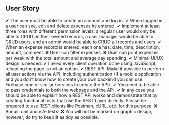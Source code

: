 ## User Story
✔ The user must be able to create an account and log in.
✔ When logged in, a user can see, edit and delete expenses he entered.
✔ Implement at least three roles with different permission levels: a regular user would only be able to CRUD on their owned records, a user manager would be able to CRUD users, and an admin would be able to CRUD all records and users.
✔ When an expense record is entered, each one has: date, time, description, amount, comment.
❌ User can filter expenses.
❌ User can print expenses per week with the total amount and average day spending.
✔ Minimal UI/UX design is needed.
✔ I need every client operation done using JavaScript, reloading the page is not an option.
✔ REST API. Make it possible to perform all user actions via the API, including authentication (If a mobile application and you don’t know how to create your own backend you can use Firebase.com or similar services to create the API).
✔ You need to be able to pass credentials to both the webpage and the API.
✔ In any case you should be able to explain how a REST API works and demonstrate that by creating functional tests that use the REST Layer directly. Please be prepared to use REST clients like Postman, cURL, etc. for this purpose.
❌ Bonus: unit and e2e tests!
❌ You will not be marked on graphic design, however, do try to keep it as tidy as possible.
